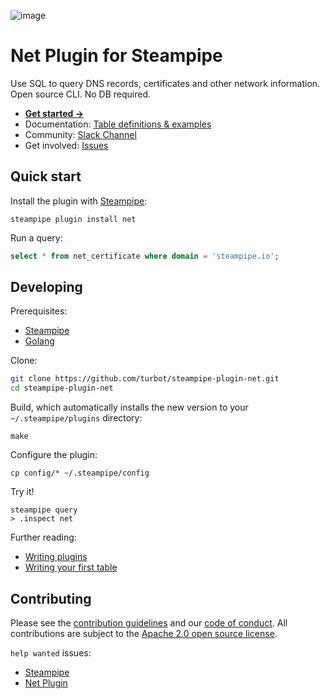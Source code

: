 ![image](https://hub.steampipe.io/images/plugins/turbot/net-social-graphic.png)

# Net Plugin for Steampipe

Use SQL to query DNS records, certificates and other network information. Open source CLI. No DB required.

* **[Get started →](https://hub.steampipe.io/plugins/turbot/net)**
* Documentation: [Table definitions & examples](https://hub.steampipe.io/plugins/turbot/net/tables)
* Community: [Slack Channel](https://steampipe.slack.com/join/shared_invite/zt-oij778tv-lYyRTWOTMQYBVAbtPSWs3g)
* Get involved: [Issues](https://github.com/turbot/steampipe-plugin-net/issues)

## Quick start

Install the plugin with [Steampipe](https://steampipe.io):
```shell
steampipe plugin install net
```

Run a query:
```sql
select * from net_certificate where domain = 'steampipe.io';
```

## Developing

Prerequisites:
- [Steampipe](https://steampipe.io/downloads)
- [Golang](https://golang.org/doc/install)

Clone:

```sh
git clone https://github.com/turbot/steampipe-plugin-net.git
cd steampipe-plugin-net
```

Build, which automatically installs the new version to your `~/.steampipe/plugins` directory:
```
make
```

Configure the plugin:
```
cp config/* ~/.steampipe/config
```

Try it!
```
steampipe query
> .inspect net
```

Further reading:
* [Writing plugins](https://steampipe.io/docs/develop/writing-plugins)
* [Writing your first table](https://steampipe.io/docs/develop/writing-your-first-table)

## Contributing

Please see the [contribution guidelines](https://github.com/turbot/steampipe/blob/main/CONTRIBUTING.md) and our [code of conduct](https://github.com/turbot/steampipe/blob/main/CODE_OF_CONDUCT.md). All contributions are subject to the [Apache 2.0 open source license](https://github.com/turbot/steampipe-plugin-net/blob/main/LICENSE).

`help wanted` issues:
- [Steampipe](https://github.com/turbot/steampipe/labels/help%20wanted)
- [Net Plugin](https://github.com/turbot/steampipe-plugin-net/labels/help%20wanted)





